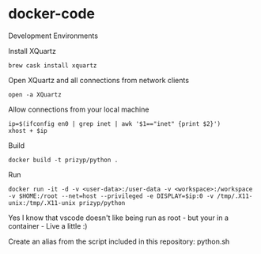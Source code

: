 # docker-code
Development Environments

Install XQuartz 

```
brew cask install xquartz
```

Open XQuartz and all connections from network clients

```
open -a XQuartz
```

Allow connections from your local machine 

```
ip=$(ifconfig en0 | grep inet | awk '$1=="inet" {print $2}')
xhost + $ip
```

Build
```
docker build -t prizyp/python .
```

Run
```
docker run -it -d -v <user-data>:/user-data -v <workspace>:/workspace -v $HOME:/root --net=host --privileged -e DISPLAY=$ip:0 -v /tmp/.X11-unix:/tmp/.X11-unix prizyp/python
```

Yes I know that vscode doesn't like being run as root - but your in a container - Live a little :)

Create an alias from the script included in this repository: python.sh
